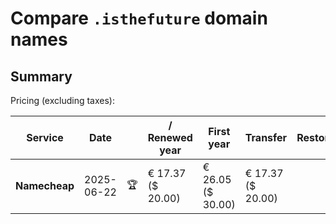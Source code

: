 # Compare `.isthefuture` domain names

## Summary

Pricing (excluding taxes):

| Service | Date |  | / Renewed year | First year | Transfer | Restoration |
|--|--|--|--|--|--|--|
| **Namecheap** | 2025-06-22 | 🏆 | € 17.37<br>($ 20.00) | € 26.05<br>($ 30.00) | € 17.37<br>($ 20.00) |  |
